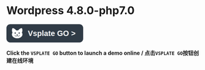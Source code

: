 # Wordpress 4.8.0-php7.0

<a href="https://www.vsplate.com/?docker-compose=https://github.com/vsplate/dcenvs/wordpress/4.8.0-php7.0"><img alt="VSPLATE GO" src="https://raw.githubusercontent.com/vsplate/images/master/vsgo_btn.png" width="200px"></a>

**Click the `VSPLATE GO` button to launch a demo online / 点击`VSPLATE GO`按钮创建在线环境**